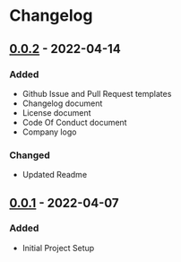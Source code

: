 # Changelog

<!-- ## Types of changes
- `Added` for new features.
- `Changed` for changes in existing functionality.
- `Deprecated` for soon-to-be removed features.
- `Removed` for now removed features.
- `Fixed` for any bug fixes.
- `Security` in case of vulnerabilities. -->

## [0.0.2] - 2022-04-14

### Added

- Github Issue and Pull Request templates
- Changelog document
- License document
- Code Of Conduct document
- Company logo

### Changed

- Updated Readme

## [0.0.1] - 2022-04-07

### Added

- Initial Project Setup

[0.0.2]: https://github.com/scriptjumper/Tic-Tac-Toe-Java/releases/tag/v-0.0.2
[0.0.1]: https://github.com/scriptjumper/Tic-Tac-Toe-Java/releases/tag/v-0.0.1